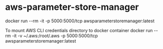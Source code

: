 # aws-parameter-store-manager


docker run --rm -it  -p 5000:5000/tcp awsparameterstoremanager:latest

To mount AWS CLI credentials directory to docker container 
docker run --rm -it -v ~/.aws:/root/.aws -p 5000:5000/tcp awsparameterstoremanager:latest
